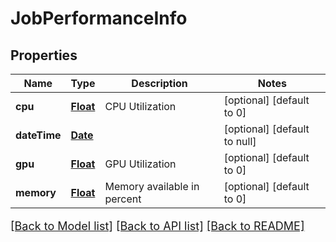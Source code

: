 # JobPerformanceInfo
## Properties

Name | Type | Description | Notes
------------ | ------------- | ------------- | -------------
**cpu** | [**Float**](float.md) | CPU Utilization | [optional] [default to 0]
**dateTime** | [**Date**](DateTime.md) |  | [optional] [default to null]
**gpu** | [**Float**](float.md) | GPU Utilization | [optional] [default to 0]
**memory** | [**Float**](float.md) | Memory available in percent | [optional] [default to 0]

[[Back to Model list]](../README.md#documentation-for-models) [[Back to API list]](../README.md#documentation-for-api-endpoints) [[Back to README]](../README.md)

<style>
     p, ul, ol, li { font-size: 18px !important;}
</style>

